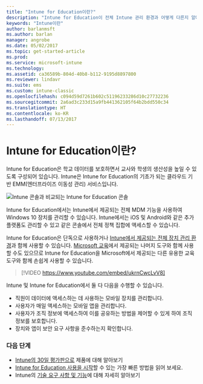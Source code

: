 ```yaml
---
title: "Intune for Education이란?"
description: "Intune for Education이 전체 Intune 관리 환경과 어떻게 다른지 알아봅니다."
keywords: "Intune이란"
author: barlanmsft
ms.author: barlan
manager: angrobe
ms.date: 05/02/2017
ms.topic: get-started-article
ms.prod: 
ms.service: microsoft-intune
ms.technology: 
ms.assetid: ca36589b-804d-40b8-b112-9195d8897800
ms.reviewer: lindavr
ms.suite: ems
ms.custom: intune-classic
ms.openlocfilehash: c094d59d7261b602c51196233286d10c27732236
ms.sourcegitcommit: 2a6ad3c233d15a9fb441362105f64b2bdd550c34
ms.translationtype: HT
ms.contentlocale: ko-KR
ms.lasthandoff: 07/13/2017
---
```

# Intune for Education이란?
<a id="what-is-intune-for-education" class="xliff"></a>

Intune for Education은 학교 데이터를 보호하면서 교사와 학생의 생산성을 높일 수 있도록 구성되어 있습니다. Intune은 Intune for Education의 기초가 되는 클라우드 기반 EMM(엔터프라이즈 이동성 관리) 서비스입니다.

![Intune 콘솔과 비교되는 Intune for Education 콘솔](./media/intune-azure-vs-intuneEDU.png)

Intune for Education에서는 Intune에서 제공되는 전체 MDM 기능을 사용하여 Windows 10 장치를 관리할 수 있습니다. Intune에서는 iOS 및 Android와 같은 추가 플랫폼도 관리할 수 있고 같은 콘솔에서 전체 정책 집합에 액세스할 수 있습니다.

Intune for Education은 단독으로 사용하거나 [Intune에서 제공되는 전체 장치 관리 환경](introduction-intune.md)과 함께 사용할 수 있습니다. [Microsoft 교육](https://microsoft.com/education)에서 제공되는 나머지 도구와 함께 사용할 수도 있으므로 Intune for Education을 Microsoft에서 제공되는 다른 유용한 교육 도구와 함께 손쉽게 사용할 수 있습니다.

> [!VIDEO https://www.youtube.com/embed/ukrnCwcLvV8]

Intune 및 Intune for Education에서 둘 다 다음을 수행할 수 있습니다.
* 직원이 데이터에 액세스하는 데 사용하는 모바일 장치를 관리합니다.
* 사용자가 매일 액세스하는 모바일 앱을 관리합니다.
* 사용자가 조직 정보에 액세스하여 이를 공유하는 방법을 제어할 수 있게 하여 조직 정보를 보호합니다.
* 장치와 앱이 보안 요구 사항을 준수하는지 확인합니다.

### 다음 단계
<a id="next-steps" class="xliff"></a>
* [Intune의 30일 평가판으로](/intune-classic/understand-explore/sign-up-for-30-day-trial-microsoft-intune) 제품에 대해 알아보기
* [Intune for Education 사용을 시작](/intune-education/what-is-express-configuration)할 수 있는 가장 빠른 방법을 읽어 보세요.
* Intune의 [기술 요구 사항 및 기능](/intune/supported-devices-browsers)에 대해 자세히 알아보기
